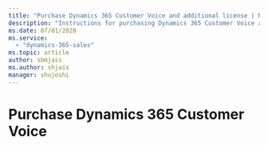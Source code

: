 ```yaml
---
title: "Purchase Dynamics 365 Customer Voice and additional license | MicrosoftDocs"
description: "Instructions for purchasing Dynamics 365 Customer Voice and additional survey responses"
ms.date: 07/01/2020
ms.service:
  - "dynamics-365-sales"
ms.topic: article
author: sbmjais
ms.author: shjais
manager: shujoshi
---
```


# Purchase Dynamics 365 Customer Voice


